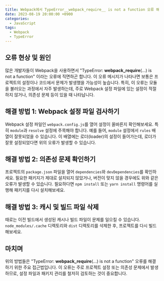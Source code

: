 ```yaml
---
title: Webpack에서 TypeError__webpack_require__ is not a function 오류 해결 방법
date: 2023-08-19 20:00:00 +0900
categories:
  - JavaScript
tags:
  - Webpack
  - TypeError
---
```


## 오류 현상 및 원인

많은 개발자들이 Webpack을 사용하면서 "TypeError: __webpack_require__(...) is not a function" 이라는 오류에 직면하곤 합니다. 이 오류 메시지가 나타나면 보통은 프로젝트의 설정이나 코드에서 문제가 발생했을 가능성이 높습니다. 특히, 이 오류는 모듈을 불러오는 과정에서 자주 발생하는데, 주로 Webpack 설정 파일에 있는 설정이 적절하지 않거나, 의존성 문제 등이 있을 때 나타납니다.

## 해결 방법 1: Webpack 설정 파일 검사하기

Webpack 설정 파일인 `webpack.config.js`를 열어 설정이 올바른지 확인해보세요. 특히 `module`과 `resolve` 설정에 주목해야 합니다. 예를 들어, `module` 설정에서 `rules` 배열이 잘못되었을 수 있습니다. 이 배열에는 로더(loader)의 설정이 들어가는데, 로더가 잘못 설정되었다면 위의 오류가 발생할 수 있습니다.

## 해결 방법 2: 의존성 문제 확인하기

프로젝트의 `package.json` 파일을 열어 `dependencies`와 `devDependencies`를 확인하세요. 필요한 패키지가 제대로 설치되지 않았거나, 버전이 맞지 않을 경우에도 위와 같은 오류가 발생할 수 있습니다. 필요하다면 `npm install` 또는 `yarn install` 명령어를 실행해 패키지를 다시 설치해보세요.

## 해결 방법 3: 캐시 및 빌드 파일 삭제

때로는 이전 빌드에서 생성된 캐시나 빌드 파일이 문제를 일으킬 수 있습니다. `node_modules/.cache` 디렉토리와 `dist` 디렉토리를 삭제한 후, 프로젝트를 다시 빌드해보세요.

## 마치며

위의 방법들은 "TypeError: __webpack_require__(...) is not a function" 오류를 해결하기 위한 주요 접근법입니다. 이 오류는 주로 프로젝트 설정 또는 의존성 문제에서 발생하므로, 설정 파일과 패키지 관리를 철저히 검토하는 것이 중요합니다.